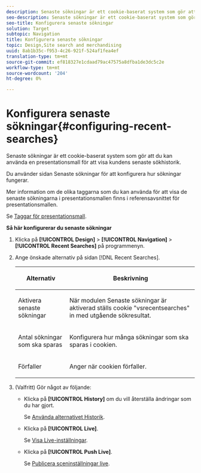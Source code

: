 ```yaml
---
description: Senaste sökningar är ett cookie-baserat system som gör att du kan använda en presentationsmall för att visa kundens senaste sökhistorik.
seo-description: Senaste sökningar är ett cookie-baserat system som gör att du kan använda en presentationsmall för att visa kundens senaste sökhistorik.
seo-title: Konfigurera senaste sökningar
solution: Target
subtopic: Navigation
title: Konfigurera senaste sökningar
topic: Design,Site search and merchandising
uuid: 8ab1b35c-f953-4c26-921f-524af1fea4ef
translation-type: tm+mt
source-git-commit: ef818327e1cdaad79ac47575a8dfba1de3dc5c2e
workflow-type: tm+mt
source-wordcount: '204'
ht-degree: 0%

---
```



# Konfigurera senaste sökningar{#configuring-recent-searches}

Senaste sökningar är ett cookie-baserat system som gör att du kan använda en presentationsmall för att visa kundens senaste sökhistorik.

Du använder sidan Senaste sökningar för att konfigurera hur sökningar fungerar.

Mer information om de olika taggarna som du kan använda för att visa de senaste sökningarna i presentationsmallen finns i referensavsnittet för presentationsmallen.

Se [Taggar för presentationsmall](../c-appendices/c-templates.md#reference_F1BBF616BCEC4AD7B2548ECD3CA74C64).

**Så här konfigurerar du senaste sökningar**

1. Klicka på **[!UICONTROL Design]** > **[!UICONTROL Navigation]** > **[!UICONTROL Recent Searches]** på programmenyn.
1. Ange önskade alternativ på sidan [!DNL Recent Searches].

   <!-- 
   
   r_recent_searches_options.xml
   
   -->

   <table> 
    <thead> 
      <tr> 
      <th colname="col1" class="entry"> <p>Alternativ </p> </th> 
      <th colname="col2" class="entry"> <p>Beskrivning </p> </th> 
      </tr> 
    </thead>
    <tbody> 
      <tr> 
      <td colname="col1"> <p>Aktivera senaste sökningar </p> </td> 
      <td colname="col2"> <p> När modulen Senaste sökningar är aktiverad ställs cookie "vsrecentsearches" in med utgående sökresultat. </p> </td> 
      </tr> 
      <tr> 
      <td colname="col1"> <p>Antal sökningar som ska sparas </p> </td> 
      <td colname="col2"> <p>Konfigurera hur många sökningar som ska sparas i cookien. </p> </td> 
      </tr> 
      <tr> 
      <td colname="col1"> <p>Förfaller </p> </td> 
      <td colname="col2"> <p>Anger när cookien förfaller. </p> </td> 
      </tr> 
    </tbody> 
    </table>

1. (Valfritt) Gör något av följande:

   * Klicka på **[!UICONTROL History]** om du vill återställa ändringar som du har gjort.

      Se [Använda alternativet Historik](../t-using-the-history-option.md#task_70DD3F87A67242BBBD2CB27156F43002).

   * Klicka på **[!UICONTROL Live]**.

      Se [Visa Live-inställningar](../c-about-staging.md#task_401A0EBDB5DB4D4CA933CBA7BECDC10F).

   * Klicka på **[!UICONTROL Push Live]**.

      Se [Publicera sceninställningar live](../c-about-staging.md#task_44306783B4C0408AAA58B471DAF2D9A4).

